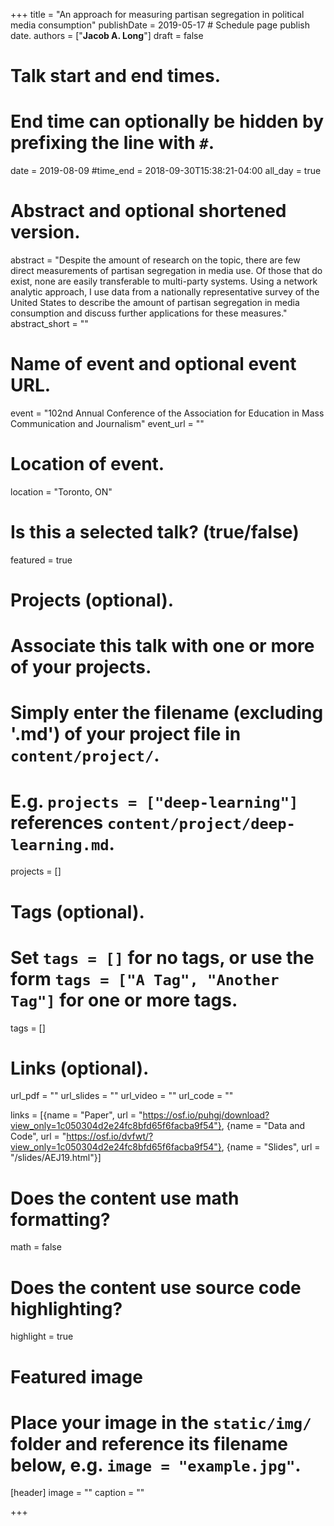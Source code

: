 +++
title = "An approach for measuring partisan segregation in political media consumption"
publishDate = 2019-05-17 # Schedule page publish date.
authors = ["**Jacob A. Long**"]
draft = false

# Talk start and end times.
#   End time can optionally be hidden by prefixing the line with `#`.
date = 2019-08-09
#time_end = 2018-09-30T15:38:21-04:00
all_day = true

# Abstract and optional shortened version.
abstract = "Despite the amount of research on the topic, there are few direct measurements of partisan segregation in media use. Of those that do exist, none are easily transferable to multi-party systems. Using a network analytic approach, I use data from a nationally representative survey of the United States to describe the amount of partisan segregation in media consumption and discuss further applications for these measures."
abstract_short = ""

# Name of event and optional event URL.
event = "102nd Annual Conference of the Association for Education in Mass Communication and Journalism"
event_url = ""

# Location of event.
location = "Toronto, ON"

# Is this a selected talk? (true/false)
featured = true

# Projects (optional).
#   Associate this talk with one or more of your projects.
#   Simply enter the filename (excluding '.md') of your project file in `content/project/`.
#   E.g. `projects = ["deep-learning"]` references `content/project/deep-learning.md`.
projects = []

# Tags (optional).
#   Set `tags = []` for no tags, or use the form `tags = ["A Tag", "Another Tag"]` for one or more tags.
tags = []

# Links (optional).
url_pdf = ""
url_slides = ""
url_video = ""
url_code = ""

links = [{name = "Paper", url = "https://osf.io/puhgj/download?view_only=1c050304d2e24fc8bfd65f6facba9f54"},
{name = "Data and Code", url = "https://osf.io/dvfwt/?view_only=1c050304d2e24fc8bfd65f6facba9f54"}, 
{name = "Slides", url = "/slides/AEJ19.html"}]

# Does the content use math formatting?
math = false

# Does the content use source code highlighting?
highlight = true

# Featured image
# Place your image in the `static/img/` folder and reference its filename below, e.g. `image = "example.jpg"`.
[header]
image = ""
caption = ""

+++
